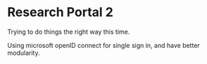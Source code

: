 # Research Portal 2

Trying to do things the right way this time.

Using microsoft openID connect for single sign in, and have better modularity.
